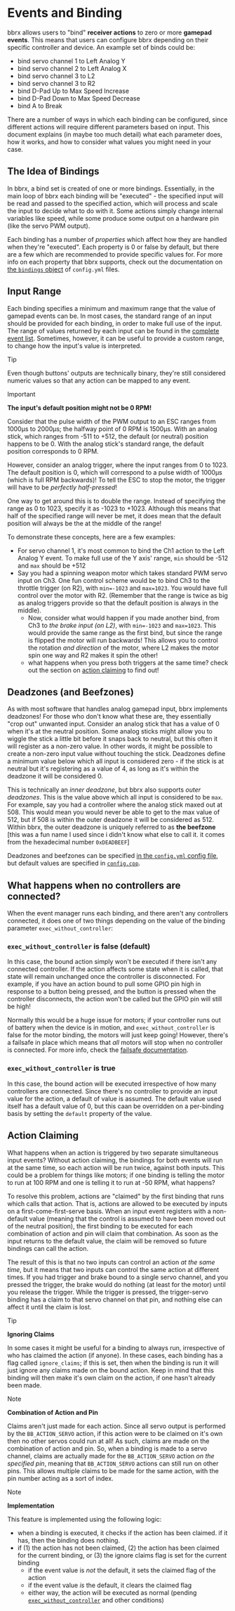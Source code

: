 # Events and Binding
bbrx allows users to "bind" **receiver actions** to zero or more **gamepad events**.  This means that users can configure bbrx depending on their specific controller and device.  An example set of binds could be:
- bind servo channel 1 to Left Analog Y
- bind servo channel 2 to Left Analog X
- bind servo channel 3 to L2
- bind servo channel 3 to R2
- bind D-Pad Up to Max Speed Increase
- bind D-Pad Down to Max Speed Decrease
- bind A to Break

There are a number of ways in which each binding can be configured, since different actions will require different parameters based on input.  This document explains (in maybe too much detail) what each parameter does, how it works, and how to consider what values you might need in your case.

## The Idea of Bindings
In bbrx, a bind set is created of one or more bindings.  Essentially, in the main loop of bbrx each binding will be "executed" - the specified input will be read and passed to the specified action, which will process and scale the input to decide what to do with it.  Some actions simply change internal variables like speed, while some produce some output on a hardware pin (like the servo PWM output).

Each binding has a number of _properties_ which affect how they are handled when they're "executed".  Each property is 0 or false by default, but there are a few which are recommended to provide specific values for.  For more info on each property that bbrx supports, check out the documentation on [the `bindings` object](config.md#bindings) of `config.yml` files.

## Input Range
Each binding specifies a minimum and maximum range that the value of gamepad events can be.  In most cases, the standard range of an input should be provided for each binding, in order to make full use of the input.  The range of values returned by each input can be found in the [complete event list](./action_event_list.md#events-bb_event).  Sometimes, however, it can be useful to provide a custom range, to change how the input's value is interpreted.  

> [!TIP]
> Even though buttons' outputs are technically binary, they're still considered numeric values so that any action can be mapped to any event.


> [!IMPORTANT] 
> **The input's default position might not be 0 RPM!**
> 
> Consider that the pulse width of the PWM output to an ESC ranges from 1000µs to 2000µs; the halfway point of 0 RPM is 1500µs.  With an analog stick, which ranges from -511 to +512, the default (or neutral) position happens to be 0.  With the analog stick's standard range, the default position corresponds to 0 RPM.
>
> However, consider an analog trigger, where the input ranges from 0 to 1023.  The default position is 0, which will correspond to a pulse width of 1000µs (which is full RPM backwards)!  To tell the ESC to stop the motor, the trigger will have to be *perfectly half-pressed*!
>
> One way to get around this is to double the range.  Instead of specifying the range as 0 to 1023, specify it as -1023 to +1023.  Although this means that half of the specified range will never be met, it does mean that the default position will always be the at the middle of the range!

To demonstrate these concepts, here are a few examples:
- For servo channel 1, it's most common to bind the Ch1 action to the Left Analog Y event.  To make full use of the Y axis' range, `min` should be -512 and `max` should be +512
- Say you had a spinning weapon motor which takes standard PWM servo input on Ch3.  One fun control scheme would be to bind Ch3 to the throttle trigger (on R2), with `min=-1023` and `max=1023`.  You would have full control over the motor with R2.  (Remember that the range is twice as big as analog triggers provide so that the default position is always in the middle).  
  - Now, consider what would happen if you made another bind, from Ch3 to *the brake input (on L2)*, with `min=-1023` and `max=1023`.  This would provide the same range as the first bind, but since the range is flipped the motor will run backwards!  This allows you to control the rotation *and direction* of the motor, where L2 makes the motor spin one way and R2 makes it spin the other!
  - what happens when you press both triggers at the same time?  check out the section on [action claiming](#action-claiming) to find out!

## Deadzones (and Beefzones)
As with most software that handles analog gamepad input, bbrx implements deadzones!  For those who don't know what these are, they essentially "crop out" unwanted input.  Consider an analog stick that has a value of 0 when it's at the neutral position.  Some analog sticks might allow you to wiggle the stick a little bit before it snaps back to neutral, but this often it will register as a non-zero value.  In other words, it might be possible to create a non-zero input value without touching the stick.  Deadzones define a minimum value below which all input is considered zero - if the stick is at neutral but it's registering as a value of 4, as long as it's within the deadzone it will be considered 0.

This is technically an _inner deadzone_, but bbrx also supports _outer deadzones_.  This is the value above which all input is considered to be `max`.  For example, say you had a controller where the analog stick maxed out at 508.  This would mean you would never be able to get to the max value of 512, but if 508 is within the outer deadzone it will be considered as 512.  Within bbrx, the outer deadzone is uniquely referred to as **the beefzone** [this was a fun name I used since i didn't know what else to call it.  it comes from the hexadecimal number `0xDEADBEEF`]

Deadzones and beefzones can be specified [in the `config.yml` config file](config.md#deadzones-and-beefzones), but default values are specified in [`config.cpp`](../../bbrx/config.cpp).

## What happens when no controllers are connected?
When the event manager runs each binding, and there aren't any controllers connected, it does one of two things depending on the value of the binding parameter `exec_without_controller`:

### `exec_without_controller` is false (default)
In this case, the bound action simply won't be executed if there isn't any connected controller.  If the action affects some state when it is called, that state will remain unchanged once the controller is disconnected.  For example, if you have an action bound to pull some GPIO pin high in response to a button being pressed, and the button is pressed when the controller disconnects, the action won't be called but the GPIO pin will still be high!

Normally this would be a huge issue for motors; if your controller runs out of battery when the device is in motion, and `exec_without_controller` is false for the motor binding, the motors will just keep going!  However, there's a failsafe in place which means that *all* motors will stop when no controller is connected.  For more info, check the [failsafe documentation](./failsafes.md#kill-motors-when-no-controllers-are-connected).

### `exec_without_controller` is true
In this case, the bound action will be executed irrespective of how many controllers are connected.  Since there's no controller to provide an input value for the action, a default of value is assumed.  The default value used itself has a default value of 0, but this caan be overridden on a per-binding basis by setting the `default` property of the value.

## Action Claiming
What happens when an action is triggered by two separate simultaneous input events?  Without action claiming, the bindings for both events will run at the same time, so each action will be run twice, against both inputs.  This could be a problem for things like motors; if one binding is telling the motor to run at 100 RPM and one is telling it to run at -50 RPM, what happens?

To resolve this problem, actions are "claimed" by the first binding that runs which calls that action.  That is, actions are allowed to be executed by inputs on a first-come-first-serve basis.  When an input event registers with a non-default value (meaning that the control is assumed to have been moved out of the neutral position), the first binding to be executed for each combination of action and pin will claim that combination.  As soon as the input returns to the default value, the claim will be removed so future bindings can call the action.

The result of this is that no two inputs can control an action *at the same time*, but it means that two inputs can control the same action at different times.  If you had trigger and brake bound to a single servo channel, and you pressed the trigger, the brake would do nothing (at least for the motor) until you release the trigger.  While the trigger is pressed, the trigger-servo binding has a claim to that servo channel on that pin, and nothing else can affect it until the claim is lost.

> [!TIP] 
> **Ignoring Claims**
> 
> In some cases it might be useful for a binding to always run, irrespective of who has claimed the action (if anyone).  In these cases, each binding has a flag called `ignore_claims`; if this is set, then when the binding is run it will just ignore any claims made on the bound action.  Keep in mind that this binding will then make it's own claim on the action, if one hasn't already been made.

> [!NOTE] 
> **Combination of Action and Pin**
> 
> Claims aren't just made for each action.  Since all servo output is performed by the `BB_ACTION_SERVO` action, if this action were to be claimed on it's own then no other servos could run at all!  As such, claims are made on the combination of action and pin.  So, when a binding is made to a servo channel, claims are actually made for the `BB_ACTION_SERVO` action *on the specified pin*, meaning that `BB_ACTION_SERVO` actions can still run on other pins.  This allows multiple claims to be made for the same action, with the pin number acting as a sort of index.

> [!NOTE] 
> **Implementation**
> 
> This feature is implemented using the following logic:
> - when a binding is executed, it checks if the action has been claimed.  if it has, then the binding does nothing.  
> - if (1) the action has not been claimed, (2) the action has been claimed for the current binding, or (3) the ignore claims flag is set for the current binding
>   - if the event value is *not* the default, it sets the claimed flag of the action
>   - if the event value *is* the default, it clears the claimed flag
>   - either way, the action will be executed as normal (pending [`exec_without_controller`](#what-happens-when-no-controllers-are-connected) and other conditions)